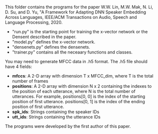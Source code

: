 This folder contains the programs for the paper 
W.W. Lin, M.W. Mak, N. Li, D. Su, and D. Yu, "A Framework for Adapting DNN Speaker
Embedding Across Languages, IEEE/ACM Transactions on Audio, Speech and Language Processing, 2020.

* "run.py" is the starting point for training the x-vector network or the Densent described in the paper. 
* "model.py" defines the x-vector network. 
* "densenets.py" defines the densenets.
* "trainer.py" contains all the neceaary functions and classes.

You may need to generate MFCC data in .h5 format. The .h5 file should have 4 fields:

* **mfccs**: A 2-D array with dimension T x MFCC_dim, where T is the total number of frames
* **positions**: A 2-D array with dimension N x 2 containing the indexes to the position of each utterance, where N is the total number of utterances. For example, positions[0, 0] is the index of the starting position of first utterance. positions[0, 1] is the index of the ending position of first utterance. 
* **spk_ids**: Strings containing the speaker IDs
* **utt_ids**: Strings containing the utterance IDs
   
The programs were developed by the first author of this paper.
